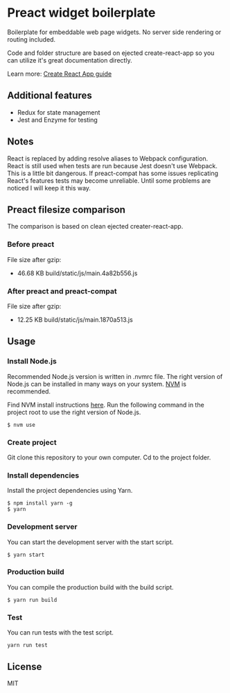 # Preact widget boilerplate
Boilerplate for embeddable web page widgets. No server side
rendering or routing included.

Code and folder structure are based on ejected create-react-app so you can
utilize it's great documentation directly.

Learn more: [Create React App guide](
https://github.com/facebookincubator/create-react-app/blob/05f3f5ee81aec9429f00f57d17b499d8a22aadef/packages/react-scripts/template/README.md)

## Additional features
 - Redux for state management
 - Jest and Enzyme for testing

## Notes
React is replaced by adding resolve aliases to Webpack configuration. React is
still used when tests are run because Jest doesn't use Webpack. This is a little
bit dangerous. If preact-compat has some issues replicating React's features
tests may become unreliable. Until some problems are noticed I will keep it this
way.

## Preact filesize comparison
The comparison is based on clean ejected creater-react-app.
### Before preact
File size after gzip:

  - 46.68 KB  build/static/js/main.4a82b556.js

### After preact and preact-compat
File size after gzip:

  - 12.25 KB  build/static/js/main.1870a513.js

## Usage
### Install Node.js
Recommended Node.js version is written in .nvmrc file. The right version of
Node.js can be installed in many ways on your system.
[NVM](https://github.com/creationix/nvm) is recommended.

Find NVM install instructions [here](https://github.com/creationix/nvm#installation).
Run the following command in the project root to use the right version of Node.js.
```
$ nvm use
```

### Create project

Git clone this repository to your own computer. Cd to the project folder.

### Install dependencies

Install the project dependencies using Yarn.

```
$ npm install yarn -g
$ yarn
```

### Development server

You can start the development server with the start script.
```
$ yarn start
```
### Production build

You can compile the production build with the build script.

```
$ yarn run build
```

### Test

You can run tests with the test script.
```
yarn run test
```

## License

MIT